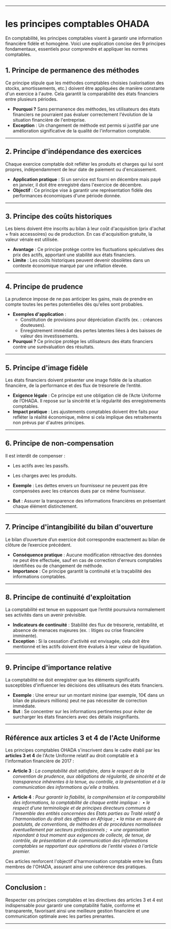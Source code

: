 
---
#  les principes comptables OHADA

En comptabilité, les principes comptables visent à garantir une information financière fidèle et homogène. Voici une explication concise des 9 principes fondamentaux, essentiels pour comprendre et appliquer les normes comptables.

## 1. Principe de permanence des méthodes

Ce principe stipule que les méthodes comptables choisies (valorisation des stocks, amortissements, etc.) doivent être appliquées de manière constante d'un exercice à l'autre. Cela garantit la comparabilité des états financiers entre plusieurs périodes.

- **Pourquoi ?** Sans permanence des méthodes, les utilisateurs des états financiers ne pourraient pas évaluer correctement l'évolution de la situation financière de l'entreprise.
- **Exception** : Un changement de méthode est permis si justifié par une amélioration significative de la qualité de l'information comptable.

---

## 2. Principe d'indépendance des exercices

Chaque exercice comptable doit refléter les produits et charges qui lui sont propres, indépendamment de leur date de paiement ou d'encaissement.

- **Application pratique** : Si un service est fourni en décembre mais payé en janvier, il doit être enregistré dans l'exercice de décembre.
- **Objectif** : Ce principe vise à garantir une représentation fidèle des performances économiques d'une période donnée.

---

## 3. Principe des coûts historiques

Les biens doivent être inscrits au bilan à leur coût d'acquisition (prix d'achat + frais accessoires) ou de production. En cas d'acquisition gratuite, la valeur vénale est utilisée.

- **Avantage** : Ce principe protège contre les fluctuations spéculatives des prix des actifs, apportant une stabilité aux états financiers.
- **Limite** : Les coûts historiques peuvent devenir obsolètes dans un contexte économique marqué par une inflation élevée.

---

## 4. Principe de prudence

La prudence impose de ne pas anticiper les gains, mais de prendre en compte toutes les pertes potentielles dès qu'elles sont probables.

- **Exemples d'application** :
    - Constitution de provisions pour dépréciation d’actifs (ex. : créances douteuses).
    - Enregistrement immédiat des pertes latentes liées à des baisses de valeur des investissements.
- **Pourquoi ?** Ce principe protège les utilisateurs des états financiers contre une surévaluation des résultats.

---

## 5. Principe d'image fidèle

Les états financiers doivent présenter une image fidèle de la situation financière, de la performance et des flux de trésorerie de l’entité.

- **Exigence légale** : Ce principe est une obligation clé de l’Acte Uniforme de l’OHADA. Il repose sur la sincérité et la régularité des enregistrements comptables.
- **Impact pratique** : Les ajustements comptables doivent être faits pour refléter la réalité économique, même si cela implique des retraitements non prévus par d'autres principes.

---

## 6. Principe de non-compensation

Il est interdit de compenser :

- Les actifs avec les passifs.
    
- Les charges avec les produits.
    
- **Exemple** : Les dettes envers un fournisseur ne peuvent pas être compensées avec les créances dues par ce même fournisseur.
    
- **But** : Assurer la transparence des informations financières en présentant chaque élément distinctement.
    

---

## 7. Principe d'intangibilité du bilan d'ouverture

Le bilan d’ouverture d’un exercice doit correspondre exactement au bilan de clôture de l’exercice précédent.

- **Conséquence pratique** : Aucune modification rétroactive des données ne peut être effectuée, sauf en cas de correction d'erreurs comptables identifiées ou de changement de méthode.
- **Importance** : Ce principe garantit la continuité et la traçabilité des informations comptables.

---

## 8. Principe de continuité d'exploitation

La comptabilité est tenue en supposant que l’entité poursuivra normalement ses activités dans un avenir prévisible.

- **Indicateurs de continuité** : Stabilité des flux de trésorerie, rentabilité, et absence de menaces majeures (ex. : litiges ou crise financière imminente).
- **Exception** : Si la cessation d'activité est envisagée, cela doit être mentionné et les actifs doivent être évalués à leur valeur de liquidation.

---
## 9. Principe d'importance relative

La comptabilité ne doit enregistrer que les éléments significatifs susceptibles d'influencer les décisions des utilisateurs des états financiers.

- **Exemple** : Une erreur sur un montant minime (par exemple, 10€ dans un bilan de plusieurs millions) peut ne pas nécessiter de correction immédiate.
- **But** : Se concentrer sur les informations pertinentes pour éviter de surcharger les états financiers avec des détails insignifiants.
 ---
## Référence aux articles 3 et 4 de l'Acte Uniforme

Les principes comptables OHADA s'inscrivent dans le cadre établi par les **articles 3 et 4** de l'Acte Uniforme relatif au droit comptable et à l'information financière de 2017 :

- **Article 3** : 
	*La comptabilité doit satisfaire, dans le respect de la convention de prudence, aux obligations de régularité, de sincérité et de transparence inhérentes à la tenue, au contrôle, a la présentation et à la communication des informations qu'elle a traitées.*
	
- **Article 4** : 
	*Pour garantir la fiabilité, la compréhension et la comparabilité des informations, la comptabilité de chaque entité implique : 
	• le respect d'une terminologie et de principes directeurs communs à l'ensemble des entités concernées des Etats parties au Traité relatif à l'harmonisation du droit des affaires en Afrique ; 
	• la mise en œuvre de postulats, de conventions, de méthodes et de procédures normalisées éventuellement par secteurs professionnels ; 
	• une organisation répondant à tout moment aux exigences de collecte, de tenue, de contrôle, de présentation et de communication des informations comptables se rapportant aux opérations de l'entité visées à l'article premier.*

Ces articles renforcent l'objectif d'harmonisation comptable entre les États membres de l'OHADA, assurant ainsi une cohérence des pratiques.

---

## Conclusion : 
Respecter ces principes comptables et les directives des articles 3 et 4 est indispensable pour garantir une comptabilité fiable, conforme et transparente, favorisant ainsi une meilleure gestion financière et une communication optimale avec les parties prenantes.

---

